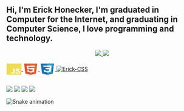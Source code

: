 
## Hi, I'm Erick Honecker, I'm graduated in Computer for the Internet, and graduating in Computer Science, I love programming and technology.
  

<div align="center">
  <a href="https://github.com/erickhonecker">
  <img height="150em" src="https://github-readme-stats.vercel.app/api?username=erickhonecker&show_icons=true&theme=dracula&include_all_commits=true&count_private=true"/>
  <img height="150" src="https://github-readme-stats.vercel.app/api/top-langs/?username=erickhonecker&layout=compact&langs_count=7&theme=dracula"/>
</div>

<div style="display: inline_block"><br>
  <img align="center" alt="Erick-Js" height="30" width="40" src="https://raw.githubusercontent.com/devicons/devicon/master/icons/javascript/javascript-plain.svg">
  <img align="center" alt="Erick-HTML" height="30" width="40" src="https://raw.githubusercontent.com/devicons/devicon/master/icons/html5/html5-original.svg">
  <img align="center" alt="Erick-CSS" height="30" width="40" src="https://raw.githubusercontent.com/devicons/devicon/master/icons/css3/css3-original.svg">
  <img align="center" alt="Erick-CSS" height="45" width="55" src="https://cdn.jsdelivr.net/gh/devicons/devicon/icons/java/java-original-wordmark.svg" />

  
  ##
 
<div> 
 
  <a href="https://instagram.com/honecker_oliveira" target="_blank"><img src="https://img.shields.io/badge/-Instagram-%23E4405F?style=for-the-badge&logo=instagram&logoColor=white" target="_blank"></a>
 <a href="https://twitter.com/erick_honecker" target="_blank"><img src="https://img.shields.io/badge/Twitter-1DA1F2?style=for-the-badge&logo=twitter&logoColor=white" target="_blank"></a> 
  <a href = "mailto:honecker1995@gmail.com"><img src="https://img.shields.io/badge/-Gmail-%23333?style=for-the-badge&logo=gmail&logoColor=white" target="_blank"></a>
  <a href="https://www.linkedin.com/in/erick-honecker" target="_blank"><img src="https://img.shields.io/badge/-LinkedIn-%230077B5?style=for-the-badge&logo=linkedin&logoColor=white" target="_blank"></a> 
 
  ![Snake animation](https://github.com/erickhonecker/erickhonecker/blob/output/github-contribution-grid-snake.svg)
 
</div>
